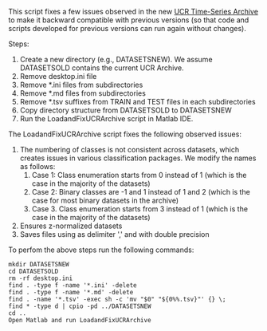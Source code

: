 This script fixes a few issues observed in the new [UCR Time-Series Archive](https://www.cs.ucr.edu/%7Eeamonn/time_series_data_2018/) to make it backward compatible with previous versions (so that code and scripts developed for previous versions can run again without changes).

Steps:
1. Create a new directory (e.g., DATASETSNEW). We assume DATASETSOLD contains the current UCR Archive.
2. Remove desktop.ini file
3. Remove \*.ini files from subdirectories
4. Remove \*.md files from subdirectories
5. Remove \*.tsv suffixes from TRAIN and TEST files in each subdirectories
6. Copy directory structure from DATASETSOLD to DATASETSNEW
7. Run the LoadandFixUCRArchive script in Matlab IDE.

The LoadandFixUCRArchive script fixes the following observed issues:

1. The numbering of classes is not consistent across datasets, which creates issues in various classification packages. We modify the names as follows:
    1. Case 1: Class enumeration starts from 0 instead of 1 (which is the case in the majority of the datasets)
    2. Case 2: Binary classes are -1 and 1 instead of 1 and 2 (which is the case for most binary datasets in the archive)
    3. Case 3. Class enumeration starts from 3 instead of 1 (which is the case in the majority of the datasets)
2. Ensures z-normalized datasets
3. Saves files using as delimiter ',' and with double precision 

To perfom the above steps run the following commands:

```
mkdir DATASETSNEW
cd DATASETSOLD
rm -rf desktop.ini
find . -type f -name '*.ini' -delete
find . -type f -name '*.md' -delete
find . -name '*.tsv' -exec sh -c 'mv "$0" "${0%%.tsv}"' {} \;
find * -type d | cpio -pd ../DATASETSNEW
cd ..
Open Matlab and run LoadandFixUCRArchive
```
